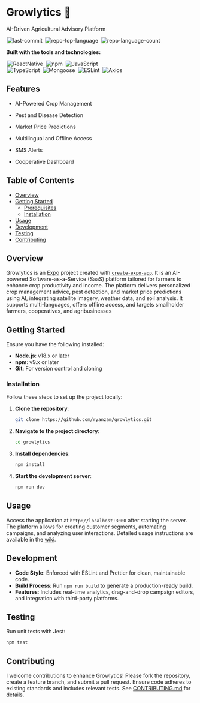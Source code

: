 # Growlytics 👋
AI-Driven Agricultural Advisory Platform

<div>
  <img alt="last-commit" src="https://img.shields.io/github/last-commit/ryanzam/ecomm-kauppa?style=flat&amp;logo=git&amp;logoColor=white&amp;color=0080ff" class="inline-block mx-1" style="margin: 0px 2px;">
  <img alt="repo-top-language" src="https://img.shields.io/github/languages/top/ryanzam/ecomm-kauppa?style=flat&amp;color=0080ff" class="inline-block mx-1" style="margin: 0px 2px;">
  <img alt="repo-language-count" src="https://img.shields.io/github/languages/count/ryanzam/ecomm-kauppa?style=flat&amp;color=0080ff" class="inline-block mx-1" style="margin: 0px 2px;">
</div>

**Built with the tools and technologies:**

<div align="left">
<img alt="ReactNative" src="https://img.shields.io/badge/React_Native-%2320232a.svg?style=flat&amp;logo=npm&amp;logoColor=white" class="inline-block mx-1" style="margin: 0px 2px;">
<img alt="npm" src="https://img.shields.io/badge/npm-CB3837.svg?style=flat&amp;logo=npm&amp;logoColor=white" class="inline-block mx-1" style="margin: 0px 2px;">
<img alt="JavaScript" src="https://img.shields.io/badge/JavaScript-F7DF1E.svg?style=flat&amp;logo=JavaScript&amp;logoColor=black" class="inline-block mx-1" style="margin: 0px 2px;">
<br>
<img alt="TypeScript" src="https://img.shields.io/badge/TypeScript-3178C6.svg?style=flat&amp;logo=TypeScript&amp;logoColor=white" class="inline-block mx-1" style="margin: 0px 2px;">
<img alt="Mongoose" src="https://img.shields.io/badge/-MongoDB-13aa52?style=flat&amp;logo=TypeScript&amp;logoColor=white" class="inline-block mx-1" style="margin: 0px 2px;">
<img alt="ESLint" src="https://img.shields.io/badge/ESLint-4B32C3.svg?style=flat&amp;logo=ESLint&amp;logoColor=white" class="inline-block mx-1" style="margin: 0px 2px;">
<img alt="Axios" src="https://img.shields.io/badge/Axios-5A29E4.svg?style=flat&amp;logo=Axios&amp;logoColor=white" class="inline-block mx-1" style="margin: 0px 2px;">
</div>

## Features
- AI-Powered Crop Management

- Pest and Disease Detection

- Market Price Predictions

- Multilingual and Offline Access

- SMS Alerts

- Cooperative Dashboard

## Table of Contents

- [Overview](#overview)
- [Getting Started](#getting-started)
  - [Prerequisites](#prerequisites)
  - [Installation](#installation)
- [Usage](#usage)
- [Development](#development)
- [Testing](#testing)
- [Contributing](#contributing)

## Overview

Growlytics is an [Expo](https://expo.dev) project created with [`create-expo-app`](https://www.npmjs.com/package/create-expo-app). It is an AI-powered Software-as-a-Service (SaaS) platform tailored for farmers to enhance crop productivity and income. The platform delivers personalized crop management advice, pest detection, and market price predictions using AI, integrating satellite imagery, weather data, and soil analysis. It supports multi-languages, offers offline access, and targets smallholder farmers, cooperatives, and agribusinesses

## Getting Started

Ensure you have the following installed:

- **Node.js**: v18.x or later
- **npm**: v9.x or later
- **Git**: For version control and cloning

### Installation

Follow these steps to set up the project locally:

1. **Clone the repository**:
   ```bash
   git clone https://github.com/ryanzam/growlytics.git
   ```

2. **Navigate to the project directory**:
   ```bash
   cd growlytics
   ```

3. **Install dependencies**:
   ```bash
   npm install
   ```

4. **Start the development server**:
   ```bash
   npm run dev
   ```

## Usage

Access the application at `http://localhost:3000` after starting the server. The platform allows for creating customer segments, automating campaigns, and analyzing user interactions. Detailed usage instructions are available in the [wiki](https://github.com/ryanzam/growlytics/wiki).

## Development

- **Code Style**: Enforced with ESLint and Prettier for clean, maintainable code.
- **Build Process**: Run `npm run build` to generate a production-ready build.
- **Features**: Includes real-time analytics, drag-and-drop campaign editors, and integration with third-party platforms.

## Testing

Run unit tests with Jest:
```bash
npm test
```

## Contributing

I welcome contributions to enhance Growlytics! Please fork the repository, create a feature branch, and submit a pull request. Ensure code adheres to existing standards and includes relevant tests. See [CONTRIBUTING.md](CONTRIBUTING.md) for details.

